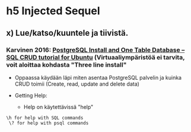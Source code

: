 # h5 Injected Sequel

## x) Lue/katso/kuuntele ja tiivistä.

### Karvinen 2016: [PostgreSQL Install and One Table Database – SQL CRUD tutorial for Ubuntu](https://terokarvinen.com/2016/03/05/postgresql-install-and-one-table-database-sql-crud-tutorial-for-ubuntu/) (Virtuaaliympäristöä ei tarvita, voit aloittaa kohdasta "Three line install"

- Oppaassa käydään läpi miten asentaa PostgreSQL palvelin ja kuinka CRUD toimii (Create, read, update and delete data)

- Getting Help:
  - Help on käytettävissä "help"

`\h for help with SQL commands`<br>
` \? for help with psql commands`




